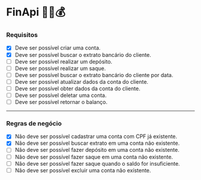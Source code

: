 # FinApi 🏦🏧💰

### Requisitos

- [x] Deve ser possível criar uma conta.
- [x] Deve ser possível buscar o extrato bancário do cliente.
- [ ] Deve ser possível realizar um depósito.
- [ ] Deve ser possível realizar um saque.
- [ ] Deve ser possível buscar o extrato bancário do cliente por data.
- [ ] Deve ser possível atualizar dados da conta do cliente.
- [ ] Deve ser possível obter dados da conta do cliente.
- [ ] Deve ser possível deletar uma conta.
- [ ] Deve ser possível retornar o balanço.

---

### Regras de negócio

- [x] Não deve ser possível cadastrar uma conta com CPF já existente.
- [x] Não deve ser possível buscar extrato em uma conta não existente.
- [ ] Não deve ser possível fazer depósito em uma conta não existente.
- [ ] Não deve ser possível fazer saque em uma conta não existente.
- [ ] Não deve ser possível fazer saque quando o saldo for insuficiente.
- [ ] Não deve ser possível excluir uma conta não exístente.
